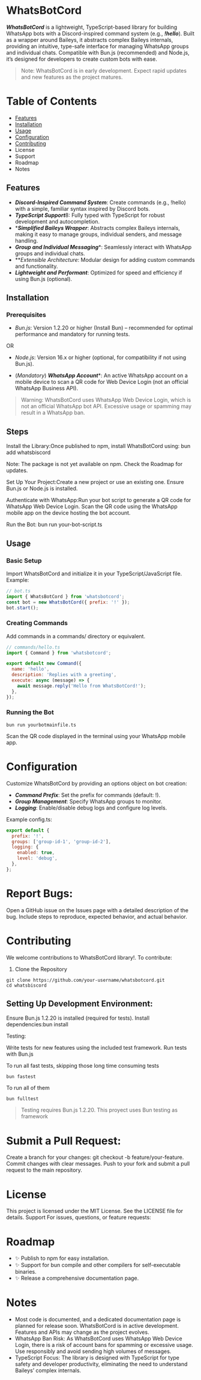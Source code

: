# WhatsBotCord

***WhatsBotCord*** is a lightweight, TypeScript-based library for building WhatsApp bots with a Discord-inspired command system (e.g., ***!hello***). Built as a wrapper around Baileys, it abstracts complex Baileys internals, providing an intuitive, type-safe interface for managing WhatsApp groups and individual chats. Compatible with Bun.js (recommended) and Node.js, it’s designed for developers to create custom bots with ease.

> Note: WhatsBotCord is in early development. Expect rapid updates and new features as the project matures.

# Table of Contents

- [Features](#features)
- [Installation](#installation)
- [Usage](#usage)
- [Configuration](#configuration)
- [Contributing](#contributing)
- License
- Support
- Roadmap
- Notes

## Features

- ***Discord-Inspired Command System***: Create commands (e.g., !hello) with a simple, familiar syntax inspired by Discord bots.
- ***TypeScript Support***8: Fully typed with TypeScript for robust development and autocompletion.
- ****Simplified Baileys Wrapper***: Abstracts complex Baileys internals, making it easy to manage groups, individual senders, and message handling.
- ***Group and Individual Messaging****: Seamlessly interact with WhatsApp groups and individual chats.
- ***Extensible Architecture*: Modular design for adding custom commands and functionality.
- ***Lightweight and Performant***: Optimized for speed and efficiency if using Bun.js (optional).

## Installation
### Prerequisites

- _Bun.js_: Version 1.2.20 or higher (Install Bun) – recommended for optimal performance and mandatory for running tests.

OR

- _Node.js_: Version 16.x or higher (optional, for compatibility if not using Bun.js).


- (_Mandatory_) ***WhatsApp Account****: An active WhatsApp account on a mobile device to scan a QR code for Web Device Login (not an official WhatsApp Business API).


> Warning: WhatsBotCord uses WhatsApp Web Device Login, which is not an official WhatsApp bot API. Excessive usage or spamming may result in a WhatsApp ban.

## Steps

Install the Library:Once published to npm, install WhatsBotCord using:
bun add whatsbiscord

Note: The package is not yet available on npm. Check the Roadmap for updates.

Set Up Your Project:Create a new project or use an existing one. Ensure Bun.js or Node.js is installed.

Authenticate with WhatsApp:Run your bot script to generate a QR code for WhatsApp Web Device Login. Scan the QR code using the WhatsApp mobile app on the device hosting the bot account.

Run the Bot:
bun run your-bot-script.ts



## Usage

### Basic Setup
Import WhatsBotCord and initialize it in your TypeScript/JavaScript file. Example:
```js
// bot.ts
import { WhatsBotCord } from 'whatsbotcord';
const bot = new WhatsBotCord({ prefix: '!' });
bot.start();
```

### Creating Commands
Add commands in a commands/ directory or equivalent.
```js
// commands/hello.ts
import { Command } from 'whatsbotcord';

export default new Command({
  name: 'hello',
  description: 'Replies with a greeting',
  execute: async (message) => {
    await message.reply('Hello from WhatsBotCord!');
  },
});
```

### Running the Bot
```shell
bun run yourbotmainfile.ts
```
Scan the QR code displayed in the terminal using your WhatsApp mobile app.


# Configuration
Customize WhatsBotCord by providing an options object on bot creation:

- ***Command Prefix***: Set the prefix for commands (default: !).
- ***Group Management***: Specify WhatsApp groups to monitor.
- ***Logging***: Enable/disable debug logs and configure log levels.

Example config.ts:
```js
export default {
  prefix: '!',
  groups: ['group-id-1', 'group-id-2'],
  logging: {
    enabled: true,
    level: 'debug',
  },
};
```
# Report Bugs:
Open a GitHub issue on the Issues page with a detailed description of the bug.
Include steps to reproduce, expected behavior, and actual behavior.

# Contributing
We welcome contributions to WhatsBotCord library!. To contribute:

1. Clone the Repository
```shell
git clone https://github.com/your-username/whatsbotcord.git
cd whatsbiscord
```


## Setting Up Development Environment:
Ensure Bun.js 1.2.20 is installed (required for tests).
Install dependencies:bun install


Testing:

Write tests for new features using the included test framework.
Run tests with Bun.js

To run all fast tests, skipping those long time consuming tests
```shell
bun fastest
```

To run all of them
```shell
bun fulltest
```

> Testing requires Bun.js 1.2.20. This proyect uses Bun testing as framework


# Submit a Pull Request:

Create a branch for your changes: git checkout -b feature/your-feature.
Commit changes with clear messages.
Push to your fork and submit a pull request to the main repository.




# License
This project is licensed under the MIT License. See the LICENSE file for details.
Support
For issues, questions, or feature requests:


# Roadmap


- ✨ Publish to npm for easy installation.
- ✨ Support for bun compile and other compilers for self-executable binaries.
- ✨ Release a comprehensive documentation page.

# Notes

- Most code is documented, and a dedicated documentation page is planned for release soon.
WhatsBotCord is in active development. Features and APIs may change as the project evolves.
- WhatsApp Ban Risk: As WhatsBotCord uses WhatsApp Web Device Login, there is a risk of account bans for spamming or excessive usage. Use responsibly and avoid sending high volumes of messages.
- TypeScript Focus: The library is designed with TypeScript for type safety and developer productivity, eliminating the need to understand Baileys’ complex internals.